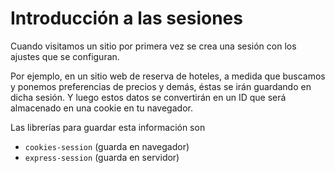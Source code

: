 # Introducción a las sesiones

Cuando visitamos un sitio por primera vez se crea una sesión con los ajustes que se configuran. 

Por ejemplo, en un sitio web de reserva de hoteles, a medida que buscamos y ponemos preferencias de precios y demás, éstas se irán guardando en dicha sesión. Y luego estos datos se convertirán en un ID que será almacenado en una cookie en tu navegador.

Las librerías para guardar esta información son 

- `cookies-session` (guarda en navegador) 
- `express-session` (guarda en servidor)